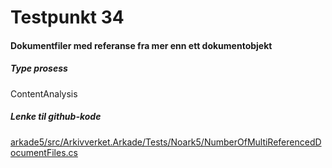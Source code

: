 # Testpunkt 34
#### Dokumentfiler med referanse fra mer enn ett dokumentobjekt

<Beskrivelse/>

##### Type prosess
ContentAnalysis

##### Lenke til github-kode
[arkade5/src/Arkivverket.Arkade/Tests/Noark5/NumberOfMultiReferencedDocumentFiles.cs](https://github.com/arkivverket/arkade5/blob/master/src/Arkivverket.Arkade/Tests/Noark5/NumberOfMultiReferencedDocumentFiles.cs)